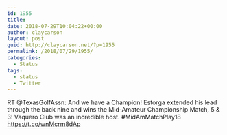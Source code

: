```yaml
---
id: 1955
title: 
date: 2018-07-29T10:04:22+00:00
author: claycarson
layout: post
guid: http://claycarson.net/?p=1955
permalink: /2018/07/29/1955/
categories:
  - Status
tags:
  - status
  - Twitter
---
```

RT @TexasGolfAssn: And we have a Champion! Estorga extended his lead through the back nine and wins the Mid-Amateur Championship Match, 5 & 3! Vaquero Club was an incredible host. #MidAmMatchPlay18 https://t.co/wnMcrm8dAp